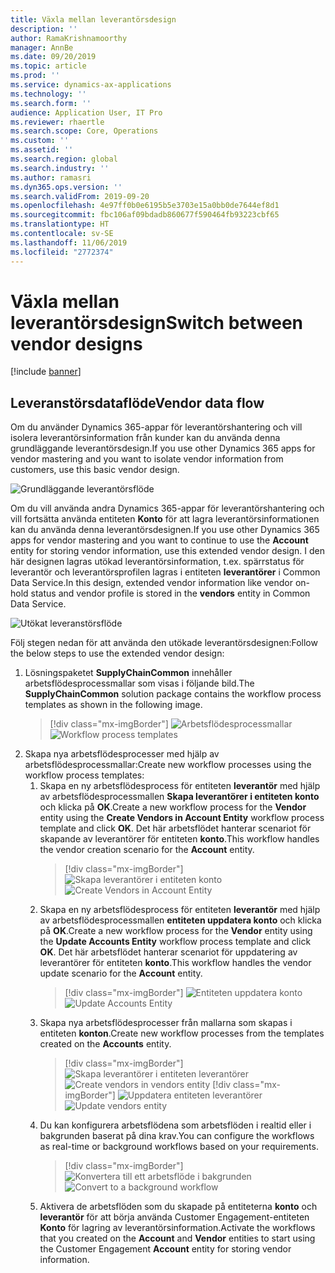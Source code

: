 ```yaml
---
title: Växla mellan leverantörsdesign
description: ''
author: RamaKrishnamoorthy
manager: AnnBe
ms.date: 09/20/2019
ms.topic: article
ms.prod: ''
ms.service: dynamics-ax-applications
ms.technology: ''
ms.search.form: ''
audience: Application User, IT Pro
ms.reviewer: rhaertle
ms.search.scope: Core, Operations
ms.custom: ''
ms.assetid: ''
ms.search.region: global
ms.search.industry: ''
ms.author: ramasri
ms.dyn365.ops.version: ''
ms.search.validFrom: 2019-09-20
ms.openlocfilehash: 4e97ff0b0e6195b5e3703e15a0bb0de7644ef8d1
ms.sourcegitcommit: fbc106af09bdadb860677f590464fb93223cbf65
ms.translationtype: HT
ms.contentlocale: sv-SE
ms.lasthandoff: 11/06/2019
ms.locfileid: "2772374"
---
```

# <a name="switch-between-vendor-designs"></a><span data-ttu-id="c0568-102">Växla mellan leverantörsdesign</span><span class="sxs-lookup"><span data-stu-id="c0568-102">Switch between vendor designs</span></span>

[!include [banner](../includes/banner.md)]

## <a name="vendor-data-flow"></a><span data-ttu-id="c0568-103">Leveranstörsdataflöde</span><span class="sxs-lookup"><span data-stu-id="c0568-103">Vendor data flow</span></span> 

<span data-ttu-id="c0568-104">Om du använder Dynamics 365-appar för leverantörshantering och vill isolera leverantörsinformation från kunder kan du använda denna grundläggande leverantörsdesign.</span><span class="sxs-lookup"><span data-stu-id="c0568-104">If you use other Dynamics 365 apps for vendor mastering and you want to isolate vendor information from customers, use this basic vendor design.</span></span>  

![Grundläggande leverantörsflöde](media/dual-write-switch-1.png)
 
<span data-ttu-id="c0568-106">Om du vill använda andra Dynamics 365-appar för leverantörshantering och vill fortsätta använda entiteten **Konto** för att lagra leverantörsinformationen kan du använda denna leverantörsdesignen.</span><span class="sxs-lookup"><span data-stu-id="c0568-106">If you use other Dynamics 365 apps for vendor mastering and you want to continue to use the **Account** entity for storing vendor information, use this extended vendor design.</span></span> <span data-ttu-id="c0568-107">I den här designen lagras utökad leverantörsinformation, t.ex. spärrstatus för leverantör och leverantörsprofilen lagras i entiteten **leverantörer** i Common Data Service.</span><span class="sxs-lookup"><span data-stu-id="c0568-107">In this design, extended vendor information like vendor on-hold status and vendor profile is stored in the **vendors** entity in Common Data Service.</span></span> 

![Utökat leveranstörsflöde](media/dual-write-switch-2.png)
 
<span data-ttu-id="c0568-109">Följ stegen nedan för att använda den utökade leverantörsdesignen:</span><span class="sxs-lookup"><span data-stu-id="c0568-109">Follow the below steps to use the extended vendor design:</span></span> 
 
1. <span data-ttu-id="c0568-110">Lösningspaketet **SupplyChainCommon** innehåller arbetsflödesprocessmallar som visas i följande bild.</span><span class="sxs-lookup"><span data-stu-id="c0568-110">The **SupplyChainCommon** solution package contains the workflow process templates as shown in the following image.</span></span>
    > [!div class="mx-imgBorder"]
    > <span data-ttu-id="c0568-111">![Arbetsflödesprocessmallar](media/dual-write-switch-3.png)</span><span class="sxs-lookup"><span data-stu-id="c0568-111">![Workflow process templates](media/dual-write-switch-3.png)</span></span>
2. <span data-ttu-id="c0568-112">Skapa nya arbetsflödesprocesser med hjälp av arbetsflödesprocessmallar:</span><span class="sxs-lookup"><span data-stu-id="c0568-112">Create new workflow processes using the workflow process templates:</span></span> 
    1. <span data-ttu-id="c0568-113">Skapa en ny arbetsflödesprocess för entiteten **leverantör** med hjälp av arbetsflödesprocessmallen **Skapa leverantörer i entiteten konto** och klicka på **OK**.</span><span class="sxs-lookup"><span data-stu-id="c0568-113">Create a new workflow process for the **Vendor** entity using the **Create Vendors in Account Entity** workflow process template and click **OK**.</span></span> <span data-ttu-id="c0568-114">Det här arbetsflödet hanterar scenariot för skapande av leverantörer för entiteten **konto**.</span><span class="sxs-lookup"><span data-stu-id="c0568-114">This workflow handles the vendor creation scenario for the **Account** entity.</span></span>
        > [!div class="mx-imgBorder"]
        > <span data-ttu-id="c0568-115">![Skapa leverantörer i entiteten konto](media/dual-write-switch-4.png)</span><span class="sxs-lookup"><span data-stu-id="c0568-115">![Create Vendors in Account Entity](media/dual-write-switch-4.png)</span></span>
    2. <span data-ttu-id="c0568-116">Skapa en ny arbetsflödesprocess för entiteten **leverantör** med hjälp av arbetsflödesprocessmallen **entiteten uppdatera konto** och klicka på **OK**.</span><span class="sxs-lookup"><span data-stu-id="c0568-116">Create a new workflow process for the **Vendor** entity using the **Update Accounts Entity** workflow process template and click **OK**.</span></span> <span data-ttu-id="c0568-117">Det här arbetsflödet hanterar scenariot för uppdatering av leverantörer för entiteten **konto**.</span><span class="sxs-lookup"><span data-stu-id="c0568-117">This workflow handles the vendor update scenario for the **Account** entity.</span></span> 
        > [!div class="mx-imgBorder"]
        > <span data-ttu-id="c0568-118">![Entiteten uppdatera konto](media/dual-write-switch-5.png)</span><span class="sxs-lookup"><span data-stu-id="c0568-118">![Update Accounts Entity](media/dual-write-switch-5.png)</span></span>
    3. <span data-ttu-id="c0568-119">Skapa nya arbetsflödesprocesser från mallarna som skapas i entiteten **konton**.</span><span class="sxs-lookup"><span data-stu-id="c0568-119">Create new workflow processes from the templates created on the **Accounts** entity.</span></span> 
        > [!div class="mx-imgBorder"]
        > <span data-ttu-id="c0568-120">![Skapa leverantörer i entiteten leverantörer](media/dual-write-switch-6.png)
        > </span><span class="sxs-lookup"><span data-stu-id="c0568-120">![Create vendors in vendors entity](media/dual-write-switch-6.png)
        > </span></span>[!div class="mx-imgBorder"]
<span data-ttu-id="c0568-121">![Uppdatera entiteten leverantörer](media/dual-write-switch-7.png)</span><span class="sxs-lookup"><span data-stu-id="c0568-121">![Update vendors entity](media/dual-write-switch-7.png)</span></span>
    4. <span data-ttu-id="c0568-122">Du kan konfigurera arbetsflödena som arbetsflöden i realtid eller i bakgrunden baserat på dina krav.</span><span class="sxs-lookup"><span data-stu-id="c0568-122">You can configure the workflows as real-time or background workflows based on your requirements.</span></span> 
        > [!div class="mx-imgBorder"]
        > <span data-ttu-id="c0568-123">![Konvertera till ett arbetsflöde i bakgrunden](media/dual-write-switch-8.png)</span><span class="sxs-lookup"><span data-stu-id="c0568-123">![Convert to a background workflow](media/dual-write-switch-8.png)</span></span>
    5. <span data-ttu-id="c0568-124">Aktivera de arbetsflöden som du skapade på entiteterna **konto** och **leverantör** för att börja använda Customer Engagement-entiteten **Konto** för lagring av leverantörsinformation.</span><span class="sxs-lookup"><span data-stu-id="c0568-124">Activate the workflows that you created on the **Account** and **Vendor** entities to start using the Customer Engagement **Account** entity for storing vendor information.</span></span> 
 
